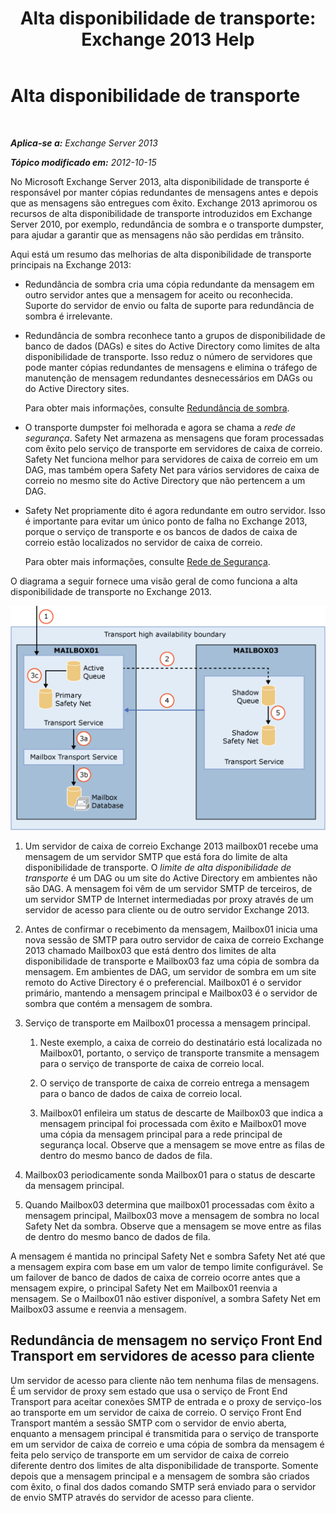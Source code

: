 ﻿---
title: 'Alta disponibilidade de transporte: Exchange 2013 Help'
TOCTitle: Alta disponibilidade de transporte
ms:assetid: e9ec6d05-f441-4cca-8592-8f7469948299
ms:mtpsurl: https://technet.microsoft.com/pt-br/library/JJ657506(v=EXCHG.150)
ms:contentKeyID: 50486926
ms.date: 05/22/2018
mtps_version: v=EXCHG.150
ms.translationtype: MT
---

# Alta disponibilidade de transporte

 

_**Aplica-se a:** Exchange Server 2013_

_**Tópico modificado em:** 2012-10-15_

No Microsoft Exchange Server 2013, alta disponibilidade de transporte é responsável por manter cópias redundantes de mensagens antes e depois que as mensagens são entregues com êxito. Exchange 2013 aprimorou os recursos de alta disponibilidade de transporte introduzidos em Exchange Server 2010, por exemplo, redundância de sombra e o transporte dumpster, para ajudar a garantir que as mensagens não são perdidas em trânsito.

Aqui está um resumo das melhorias de alta disponibilidade de transporte principais na Exchange 2013:

  - Redundância de sombra cria uma cópia redundante da mensagem em outro servidor antes que a mensagem for aceito ou reconhecida. Suporte do servidor de envio ou falta de suporte para redundância de sombra é irrelevante.

  - Redundância de sombra reconhece tanto a grupos de disponibilidade de banco de dados (DAGs) e sites do Active Directory como limites de alta disponibilidade de transporte. Isso reduz o número de servidores que pode manter cópias redundantes de mensagens e elimina o tráfego de manutenção de mensagem redundantes desnecessários em DAGs ou do Active Directory sites.
    
    Para obter mais informações, consulte [Redundância de sombra](shadow-redundancy-exchange-2013-help.md).

  - O transporte dumpster foi melhorada e agora se chama a *rede de segurança*. Safety Net armazena as mensagens que foram processadas com êxito pelo serviço de transporte em servidores de caixa de correio. Safety Net funciona melhor para servidores de caixa de correio em um DAG, mas também opera Safety Net para vários servidores de caixa de correio no mesmo site do Active Directory que não pertencem a um DAG.

  - Safety Net propriamente dito é agora redundante em outro servidor. Isso é importante para evitar um único ponto de falha no Exchange 2013, porque o serviço de transporte e os bancos de dados de caixa de correio estão localizados no servidor de caixa de correio.
    
    Para obter mais informações, consulte [Rede de Segurança](safety-net-exchange-2013-help.md).

O diagrama a seguir fornece uma visão geral de como funciona a alta disponibilidade de transporte no Exchange 2013.

![Visão geral de alta disponibilidade de transporte](images/JJ657506.88f2284d-8afe-4c8f-94a6-cd4c097a55d8(EXCHG.150).gif "Visão geral de alta disponibilidade de transporte")

1.  Um servidor de caixa de correio Exchange 2013 mailbox01 recebe uma mensagem de um servidor SMTP que está fora do limite de alta disponibilidade de transporte. O *limite de alta disponibilidade de transporte* é um DAG ou um site do Active Directory em ambientes não são DAG. A mensagem foi vêm de um servidor SMTP de terceiros, de um servidor SMTP de Internet intermediadas por proxy através de um servidor de acesso para cliente ou de outro servidor Exchange 2013.

2.  Antes de confirmar o recebimento da mensagem, Mailbox01 inicia uma nova sessão de SMTP para outro servidor de caixa de correio Exchange 2013 chamado Mailbox03 que está dentro dos limites de alta disponibilidade de transporte e Mailbox03 faz uma cópia de sombra da mensagem. Em ambientes de DAG, um servidor de sombra em um site remoto do Active Directory é o preferencial. Mailbox01 é o servidor primário, mantendo a mensagem principal e Mailbox03 é o servidor de sombra que contém a mensagem de sombra.

3.  Serviço de transporte em Mailbox01 processa a mensagem principal.
    
    1.  Neste exemplo, a caixa de correio do destinatário está localizada no Mailbox01, portanto, o serviço de transporte transmite a mensagem para o serviço de transporte de caixa de correio local.
    
    2.  O serviço de transporte de caixa de correio entrega a mensagem para o banco de dados de caixa de correio local.
    
    3.  Mailbox01 enfileira um status de descarte de Mailbox03 que indica a mensagem principal foi processada com êxito e Mailbox01 move uma cópia da mensagem principal para a rede principal de segurança local. Observe que a mensagem se move entre as filas de dentro do mesmo banco de dados de fila.

4.  Mailbox03 periodicamente sonda Mailbox01 para o status de descarte da mensagem principal.

5.  Quando Mailbox03 determina que mailbox01 processadas com êxito a mensagem principal, Mailbox03 move a mensagem de sombra no local Safety Net da sombra. Observe que a mensagem se move entre as filas de dentro do mesmo banco de dados de fila.

A mensagem é mantida no principal Safety Net e sombra Safety Net até que a mensagem expira com base em um valor de tempo limite configurável. Se um failover de banco de dados de caixa de correio ocorre antes que a mensagem expire, o principal Safety Net em Mailbox01 reenvia a mensagem. Se o Mailbox01 não estiver disponível, a sombra Safety Net em Mailbox03 assume e reenvia a mensagem.

## Redundância de mensagem no serviço Front End Transport em servidores de acesso para cliente

Um servidor de acesso para cliente não tem nenhuma filas de mensagens. É um servidor de proxy sem estado que usa o serviço de Front End Transport para aceitar conexões SMTP de entrada e o proxy de serviço-los ao transporte em um servidor de caixa de correio. O serviço Front End Transport mantém a sessão SMTP com o servidor de envio aberta, enquanto a mensagem principal é transmitida para o serviço de transporte em um servidor de caixa de correio e uma cópia de sombra da mensagem é feita pelo serviço de transporte em um servidor de caixa de correio diferente dentro dos limites de alta disponibilidade de transporte. Somente depois que a mensagem principal e a mensagem de sombra são criados com êxito, o final dos dados comando SMTP será enviado para o servidor de envio SMTP através do servidor de acesso para cliente.

